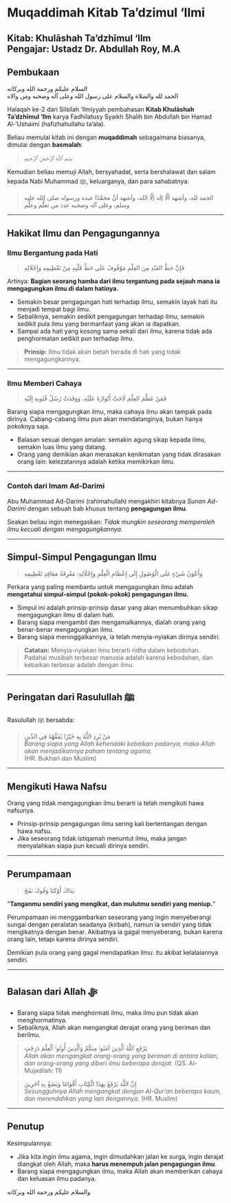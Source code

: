 # Muqaddimah Kitab Ta’dzimul ‘Ilmi

**Kitab**: Khulāshah Ta’dzhīmul ‘Ilm  
**Pengajar**: Ustadz Dr. Abdullah Roy, M.A  
---

## Pembukaan

السلام عليكم ورحمة الله وبركاته  
الحمد لله والصلاة والسلام على رسول الله وعلى آله وصحبه ومن والاه  

Halaqah ke-2 dari Silsilah ‘Ilmiyyah pembahasan **Kitab Khulāshah Ta’dzhīmul ‘Ilm** karya Fadhilatusy Syaikh Shalih bin Abdullah bin Hamad Al-‘Ushaimi (hafizhahullahu ta’ala).  

Beliau memulai kitab ini dengan **muqaddimah** sebagaimana biasanya, dimulai dengan **basmalah**:  

> بِسْمِ ٱللَّهِ ٱلرَّحْمَٰنِ ٱلرَّحِيمِ  

Kemudian beliau memuji Allah, bersyahadat, serta bershalawat dan salam kepada Nabi Muhammad ﷺ, keluarganya, dan para sahabatnya:  

> الحمد لله، وأشهد ألَّا إله إلَّا الله، وأشهد أنَّ محمَّدًا عبده ورسوله صلى الله عليه وسلم، وعلى آله وصحبه عدد من تعلَّم وعلَّم  

---

## Hakikat Ilmu dan Pengagungannya

### Ilmu Bergantung pada Hati
> فَإِنَّ حَظَّ العَبْدِ مِنَ العِلْمِ مَوْقُوفٌ عَلَى حَظِّ قَلْبِهِ مِنْ تَعْظِيمِهِ وَإِجْلَالِهِ  

Artinya: **Bagian seorang hamba dari ilmu tergantung pada sejauh mana ia mengagungkan ilmu di dalam hatinya.**  

- Semakin besar pengagungan hati terhadap ilmu, semakin layak hati itu menjadi tempat bagi ilmu.  
- Sebaliknya, semakin sedikit pengagungan terhadap ilmu, semakin sedikit pula ilmu yang bermanfaat yang akan ia dapatkan.  
- Sampai ada hati yang kosong sama sekali dari ilmu, karena tidak ada penghormatan sedikit pun terhadap ilmu.  

> **Prinsip:** Ilmu tidak akan betah berada di hati yang tidak mengagungkannya.  

---

### Ilmu Memberi Cahaya
> فَمَنْ عَظَّمَ العِلْمَ لَاحَتْ أَنْوَارُهُ عَلَيْهِ، وَوَفَدَتْ رُسُلُ فُنُونِهِ إِلَيْهِ  

Barang siapa mengagungkan ilmu, maka cahaya ilmu akan tampak pada dirinya. Cabang-cabang ilmu pun akan mendatanginya, bukan hanya pokoknya saja.  

- Balasan sesuai dengan amalan: semakin agung sikap kepada ilmu, semakin luas ilmu yang datang.  
- Orang yang demikian akan merasakan kenikmatan yang tidak dirasakan orang lain: kelezatannya adalah ketika memikirkan ilmu.  

---

### Contoh dari Imam Ad-Darimi
Abu Muhammad Ad-Darimi (rahimahullah) mengakhiri kitabnya *Sunan Ad-Darimi* dengan sebuah bab khusus tentang **pengagungan ilmu**.  

Seakan beliau ingin menegaskan: *Tidak mungkin seseorang memperoleh ilmu kecuali dengan mengagungkannya.*  

---

## Simpul-Simpul Pengagungan Ilmu

> وَأَعْوَنُ شَيْءٍ عَلَى الْوُصُولِ إِلَى إِعْظَامِ الْعِلْمِ وَإِجْلَالِهِ: مَعْرِفَةُ مَعَاقِدِ تَعْظِيمِهِ  

Perkara yang paling membantu untuk mengagungkan ilmu adalah **mengetahui simpul-simpul (pokok-pokok) pengagungan ilmu.**  

- Simpul ini adalah prinsip-prinsip dasar yang akan menumbuhkan sikap mengagungkan ilmu di dalam hati.  
- Barang siapa mengambil dan mengamalkannya, dialah orang yang benar-benar mengagungkan ilmu.  
- Barang siapa meninggalkannya, ia telah menyia-nyiakan dirinya sendiri.  

> **Catatan:** Menyia-nyiakan ilmu berarti ridha dalam kebodohan. Padahal musibah terbesar manusia adalah karena kebodohan, dan kebaikan terbesar adalah dengan ilmu.  

---

## Peringatan dari Rasulullah ﷺ
Rasulullah ﷺ bersabda:  

> مَنْ يُرِدِ اللَّهُ بِهِ خَيْرًا يُفَقِّهْهُ فِي الدِّينِ  
> *Barang siapa yang Allah kehendaki kebaikan padanya, maka Allah akan menjadikannya paham tentang agama.*  
(HR. Bukhari dan Muslim)  

---

## Mengikuti Hawa Nafsu
Orang yang tidak mengagungkan ilmu berarti ia telah mengikuti hawa nafsunya.  

- Prinsip-prinsip pengagungan ilmu sering kali bertentangan dengan hawa nafsu.  
- Jika seseorang tidak istiqamah menuntut ilmu, maka jangan menyalahkan siapa pun kecuali dirinya sendiri.  

---

## Perumpamaan
> يَدَاكَ أَوْكَتَا وَفُوكَ نَفَخَ  

"**Tanganmu sendiri yang mengikat, dan mulutmu sendiri yang meniup.**"  

Perumpamaan ini menggambarkan seseorang yang ingin menyeberangi sungai dengan peralatan seadanya (kirbah), namun ia sendiri yang tidak mengikatnya dengan benar. Akibatnya ia gagal menyeberang, bukan karena orang lain, tetapi karena dirinya sendiri.  

Demikian pula orang yang gagal mendapatkan ilmu: itu akibat kelalaiannya sendiri.  

---

## Balasan dari Allah ﷻ
- Barang siapa tidak menghormati ilmu, maka ilmu pun tidak akan menghormatinya.  
- Sebaliknya, Allah akan mengangkat derajat orang yang beriman dan berilmu.  

> يَرْفَعِ ٱللَّهُ ٱلَّذِينَ آمَنُوا۟ مِنكُمْ وَٱلَّذِينَ أُوتُوا۟ ٱلْعِلْمَ دَرَجَٰتٍ  
> *Allah akan mengangkat orang-orang yang beriman di antara kalian, dan orang-orang yang diberi ilmu beberapa derajat.* (QS. Al-Mujadilah: 11)  

> إِنَّ اللَّهَ يَرْفَعُ بِهَذَا الْكِتَابِ أَقْوَامًا وَيَضَعُ بِهِ آخَرِينَ  
> *Sesungguhnya Allah mengangkat dengan Al-Qur’an beberapa kaum, dan merendahkan yang lain dengannya.* (HR. Muslim)  

---

## Penutup

Kesimpulannya:  
- Jika kita ingin ilmu agama, ingin dimudahkan jalan ke surga, ingin derajat diangkat oleh Allah, maka **harus menempuh jalan pengagungan ilmu**.  
- Barang siapa mengagungkan ilmu, maka Allah akan memberikan cahaya dan keluasan ilmu padanya.  

والسلام عليكم ورحمة الله وبركاته
